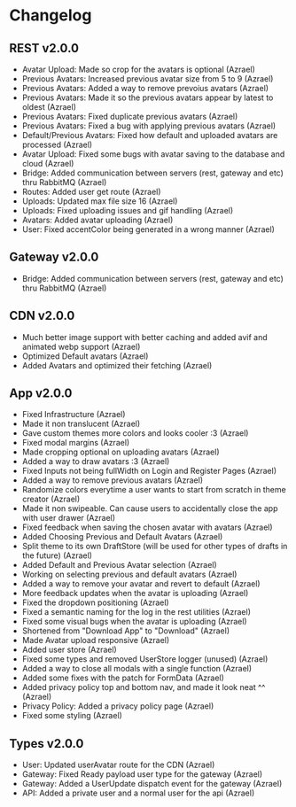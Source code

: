 # Changelog

## REST v2.0.0

- Avatar Upload: Made so crop for the avatars is optional (Azrael)
- Previous Avatars: Increased previous avatar size from 5 to 9 (Azrael)
- Previous Avatars: Added a way to remove prevoius avatars (Azrael)
- Previous Avatars: Made it so the previous avatars appear by latest to oldest (Azrael)
- Previous Avatars: Fixed duplicate previous avatars (Azrael)
- Previous Avatars: Fixed a bug with applying previous avatars (Azrael)
- Default/Previous Avatars: Fixed how default and uploaded avatars are processed (Azrael)
- Avatar Upload: Fixed some bugs with avatar saving to the database and cloud (Azrael)
- Bridge: Added communication between servers (rest, gateway and etc) thru RabbitMQ (Azrael)
- Routes: Added user get route (Azrael)
- Uploads: Updated max file size 16 (Azrael)
- Uploads: Fixed uploading issues and gif handling (Azrael)
- Avatars: Added avatar uploading (Azrael)
- User: Fixed accentColor being generated in a wrong manner (Azrael)

## Gateway v2.0.0

- Bridge: Added communication between servers (rest, gateway and etc) thru RabbitMQ (Azrael)

## CDN v2.0.0

- Much better image support with better caching and added avif and animated webp support (Azrael)
- Optimized Default avatars (Azrael)
- Added Avatars and optimized their fetching (Azrael)

## App v2.0.0

- Fixed Infrastructure (Azrael)
- Made it non translucent (Azrael)
- Gave custom themes more colors and looks cooler :3 (Azrael)
- Fixed modal margins (Azrael)
- Made cropping optional on uploading avatars (Azrael)
- Added a way to draw avatars :3 (Azrael)
- Fixed Inputs not being fullWidth on Login and Register Pages (Azrael)
- Added a way to remove previous avatars (Azrael)
- Randomize colors everytime a user wants to start from scratch in theme creator (Azrael)
- Made it non swipeable. Can cause users to accidentally close the app with user drawer (Azrael)
- Fixed feedback when saving the chosen avatar with avatars (Azrael)
- Added Choosing Previous and Default Avatars (Azrael)
- Split theme to its own DraftStore (will be used for other types of drafts in the future) (Azrael)
- Added Default and Previous Avatar selection (Azrael)
- Working on selecting previous and default avatars (Azrael)
- Added a way to remove your avatar and revert to default (Azrael)
- More feedback updates when the avatar is uploading (Azrael)
- Fixed the dropdown positioning (Azrael)
- Fixed a semantic naming for the log in the rest utilities (Azrael)
- Fixed some visual bugs when the avatar is uploading (Azrael)
- Shortened from "Download App" to "Download" (Azrael)
- Made Avatar upload responsive (Azrael)
- Added user store (Azrael)
- Fixed some types and removed UserStore logger (unused) (Azrael)
- Added a way to close all modals with a single function (Azrael)
- Added some fixes with the patch for FormData (Azrael)
- Added privacy policy top and bottom nav, and made it look neat ^^ (Azrael)
- Privacy Policy: Added a privacy policy page (Azrael)
- Fixed some styling (Azrael)

## Types v2.0.0

- User: Updated userAvatar route for the CDN (Azrael)
- Gateway: Fixed Ready payload user type for the gateway (Azrael)
- Gateway: Added a UserUpdate dispatch event for the gateway (Azrael)
- API: Added a private user and a normal user for the api (Azrael)
